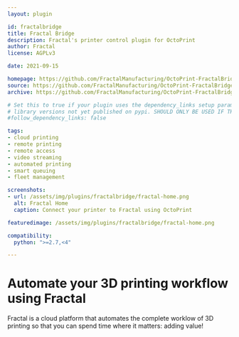 ```yaml
---
layout: plugin

id: fractalbridge
title: Fractal Bridge
description: Fractal's printer control plugin for OctoPrint
author: Fractal
license: AGPLv3

date: 2021-09-15

homepage: https://github.com/FractalManufacturing/OctoPrint-FractalBridge
source: https://github.com/FractalManufacturing/OctoPrint-FractalBridge
archive: https://github.com/FractalManufacturing/OctoPrint-FractalBridge/archive/master.zip

# Set this to true if your plugin uses the dependency_links setup parameter to include
# library versions not yet published on pypi. SHOULD ONLY BE USED IF THERE IS NO OTHER OPTION!
#follow_dependency_links: false

tags:
- cloud printing
- remote printing
- remote access
- video streaming
- automated printing
- smart queuing
- fleet management

screenshots:
- url: /assets/img/plugins/fractalbridge/fractal-home.png
  alt: Fractal Home
  caption: Connect your printer to Fractal using OctoPrint

featuredimage: /assets/img/plugins/fractalbridge/fractal-home.png

compatibility:
  python: ">=2.7,<4"

---
```


# Automate your 3D printing workflow using Fractal

Fractal is a cloud platform that automates the complete worklow of 3D printing so that you can spend time where it matters: adding value!

